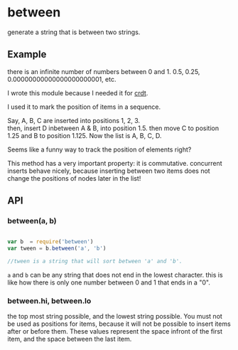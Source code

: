 # between

generate a string that is between two strings.

## Example

there is an infinite number of numbers between 0 and 1.
0.5, 0.25, 0.00000000000000000000001, etc.

I wrote this module because I needed it for
[crdt](https://github.com/dominictarr/crdt).

I used it to mark the position of items in a sequence.

Say, A, B, C are inserted into positions 1, 2, 3.  
then, insert D inbetween A & B, into position 1.5. then move
C to position 1.25 and B to position 1.125. Now the list is A, B, C, D.

Seems like a funny way to track the position of elements right?

This method has a very important property: it is commutative.
concurrent inserts behave nicely, because inserting between two 
items does not change the positions of nodes later in the list!

## API

### between(a, b)

``` js

var b  = require('between')
var tween = b.between('a', 'b')

//tween is a string that will sort between 'a' and 'b'.


```

`a` and `b` can be any string that does not end in the lowest character.
this is like how there is only one number between 0 and 1 that ends in a "0".

### between.hi, between.lo

the top most string possible, and the lowest string possible. You must not be used
as positions for items, because it will not be possible to insert items after
or before them. These values represent the space infront of the first item, and the space between the last item.


